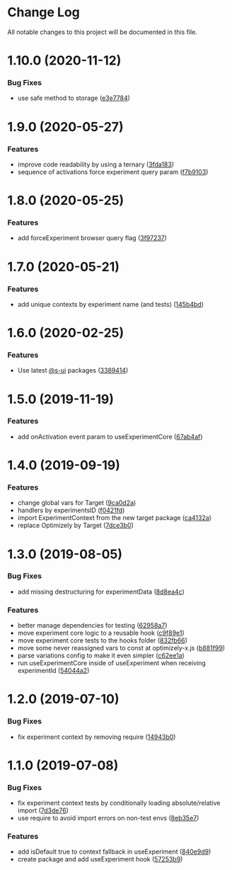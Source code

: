 # Change Log

All notable changes to this project will be documented in this file.

# 1.10.0 (2020-11-12)


### Bug Fixes

* use safe method to storage ([e3e7784](https://github.com/SUI-Components/adevinta-spain-components/commit/e3e778497a4e9b4bf123826f427e25d38a1b4099))



# 1.9.0 (2020-05-27)


### Features

* improve code readability by using a ternary ([3fda183](https://github.com/SUI-Components/adevinta-spain-components/commit/3fda183398529e394fead82f70c8e863a2291ddf))
* sequence of activations force experiment query param ([f7b9103](https://github.com/SUI-Components/adevinta-spain-components/commit/f7b9103e383358636eeee2762ef36608c82962d1))



# 1.8.0 (2020-05-25)


### Features

* add forceExperiment browser query flag ([3f97237](https://github.com/SUI-Components/adevinta-spain-components/commit/3f9723790d3c55c0f2fc16042a4ae520d730cbd5))



# 1.7.0 (2020-05-21)


### Features

* add unique contexts by experiment name (and tests) ([145b4bd](https://github.com/SUI-Components/adevinta-spain-components/commit/145b4bde09d9c94b5d06e2dd3195e35ab6576f59))



# 1.6.0 (2020-02-25)


### Features

* Use latest [@s-ui](https://github.com/s-ui) packages ([3389414](https://github.com/SUI-Components/adevinta-spain-components/commit/3389414afbfd2aeb7a9756ff45c9f00861977a8b))



# 1.5.0 (2019-11-19)


### Features

* add onActivation event param to useExperimentCore ([67ab4af](https://github.com/SUI-Components/adevinta-spain-components/commit/67ab4af4737ce0eca58bcfdce4b7f2592ae209bc))



# 1.4.0 (2019-09-19)


### Features

* change global vars for Target ([9ca0d2a](https://github.com/SUI-Components/adevinta-spain-components/commit/9ca0d2aabcfec58561e919450df705e17fd01e7d))
* handlers by experimentsID ([f0421fd](https://github.com/SUI-Components/adevinta-spain-components/commit/f0421fd95cc3c39e136bac58843464d1f98f6f78))
* import ExperimentContext from the new target package ([ca4132a](https://github.com/SUI-Components/adevinta-spain-components/commit/ca4132a4c29297a34c4c5de8af6b0734f55fae33))
* replace Optimizely by Target ([7dce3b0](https://github.com/SUI-Components/adevinta-spain-components/commit/7dce3b02e723e9362ca4064757b97a94e3d5919a))



# 1.3.0 (2019-08-05)


### Bug Fixes

* add missing destructuring for experimentData ([8d8ea4c](https://github.com/SUI-Components/adevinta-spain-components/commit/8d8ea4ced378a2fe2901ad9db4f752f4eedc3b90))


### Features

* better manage dependencies for testing ([62958a7](https://github.com/SUI-Components/adevinta-spain-components/commit/62958a7e9006f7782d8783917d01c03ba675d79a))
* move experiment core logic to a reusable hook ([c9f89e1](https://github.com/SUI-Components/adevinta-spain-components/commit/c9f89e11ed4b0f0ba0138d5adb963b760e5a4a7a))
* move experiment core tests to the hooks folder ([832fb66](https://github.com/SUI-Components/adevinta-spain-components/commit/832fb66674826d9975275c875c362e848525d3c4))
* move some never reassigned vars to const at optimizely-x.js ([b881f99](https://github.com/SUI-Components/adevinta-spain-components/commit/b881f99fc3c2a40bda6a73e8ca19fdeca65000ea))
* parse variations config to make it even simpler ([c62ee1a](https://github.com/SUI-Components/adevinta-spain-components/commit/c62ee1a9dc5aee71a7b400ac4b057605f9a5ae44))
* run useExperimentCore inside of useExperiment when receiving experimentId ([54044a2](https://github.com/SUI-Components/adevinta-spain-components/commit/54044a2a3ab99ff60f5022996ead6d56b3ccbb4b))



# 1.2.0 (2019-07-10)


### Bug Fixes

* fix experiment context by removing require ([14943b0](https://github.com/SUI-Components/adevinta-spain-components/commit/14943b07b8ca1e8f93f8c54ceb5d12c5756b4df0))



# 1.1.0 (2019-07-08)


### Bug Fixes

* fix experiment context tests by conditionally loading absolute/relative import ([7d3de76](https://github.com/SUI-Components/adevinta-spain-components/commit/7d3de76fc9f4a46d232a3704d8a00534bb021184))
* use require to avoid import errors on non-test envs ([8eb35e7](https://github.com/SUI-Components/adevinta-spain-components/commit/8eb35e78425381c4f88431248cdab64410ab4a26))


### Features

* add isDefault true to context fallback in useExperiment ([840e9d9](https://github.com/SUI-Components/adevinta-spain-components/commit/840e9d97c56cb7cc2b0165f2ae0d53d87355375d))
* create package and add useExperiment hook ([57253b9](https://github.com/SUI-Components/adevinta-spain-components/commit/57253b995bde0e631cb8c726d70dfe37bf418a15))



